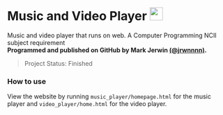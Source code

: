 # Music and Video Player <img src="https://upload.wikimedia.org/wikipedia/commons/thumb/6/61/HTML5_logo_and_wordmark.svg/512px-HTML5_logo_and_wordmark.svg.png" style="height:30px;">

<!-- PROGRAMMING LANGUAGE ICONS
HTML: https://upload.wikimedia.org/wikipedia/commons/thumb/6/61/HTML5_logo_and_wordmark.svg/512px-HTML5_logo_and_wordmark.svg.png
JAVA: https://upload.wikimedia.org/wikipedia/en/thumb/3/30/Java_programming_language_logo.svg/1200px-Java_programming_language_logo.svg.png
Python: https://upload.wikimedia.org/wikipedia/commons/thumb/c/c3/Python-logo-notext.svg/1869px-Python-logo-notext.svg.png
mySQL: https://upload.wikimedia.org/wikipedia/labs/8/8e/Mysql_logo.png
-->

Music and video player that runs on web. A Computer Programming NCII subject requirement <br>
**Programmed and published on GitHub by Mark Jerwin [(@jrwnnnn)](https://github.com/jrwnnnn).** <br>
> Project Status: Finished <br>
### How to use
View the website by running `music_player/homepage.html` for the music player and `video_player/home.html` for the video player.
